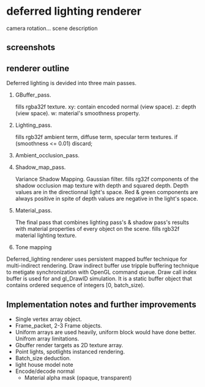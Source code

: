 # deferred lighting renderer
camera rotation...
scene description

## screenshots

## renderer outline
Deferred lighting is devided into three main passes.

1. GBuffer_pass.

	fills rgba32f texture. 
	xy: contain encoded normal (view space). 
	z: depth (view space).
	w: material's smoothness property.

2. Lighting_pass. 

	fills rgb32f ambient term, diffuse term, specular term textures.
	if (smoothness <= 0.01) discard;

3. Ambient_occlusion_pass.

4. Shadow_map_pass.

	Variance Shadow Mapping.
	Gaussian filter.
	fills rg32f components of the shadow occlusion map texture with depth and squared depth. Depth values are in the directionnal light's space.
	Red & green components are always positive in spite of depth values are negative in the light's space.
 
5. Material_pass.

	The final pass that combines lighting pass's & shadow pass's results with material properties of every object on the scene.
	fills rgb32f material lighting texture.

6. Tone mapping

Deferred_lighting renderer uses persistent mapped buffer technique for multi-indirect rendering. Draw indirect buffer use tripple buffering technique to metigate synchronization with OpenGL command queue. Draw call index buffer is used for and gl_DrawID simulation. It is a static buffer object that contains ordered sequence of integers [0, batch_size).

## Implementation notes and further improvements
- Single vertex array object. 
- Frame_packet, 2-3 Frame objects.
- Uniform arrays are used heavily, uniform block would have done better. Unifrom array limitations.
- Gbuffer render targets as 2D texture array.
- Point lights, spotlights instanced rendering.
- Batch_size deduction.
- light house model note
- Encode/decode normal
	- Material alpha mask (opaque, transparent)